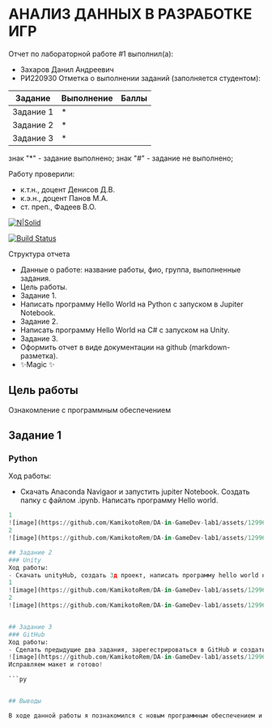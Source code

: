 # АНАЛИЗ ДАННЫХ В РАЗРАБОТКЕ ИГР
Отчет по лабораторной работе #1 выполнил(а):
- Захаров Данил Андреевич
- РИ220930
Отметка о выполнении заданий (заполняется студентом):

| Задание | Выполнение | Баллы |
| ------ | ------ | ------ |
| Задание 1 | * |            |
| Задание 2 | * |            |
| Задание 3 | * |            |  

знак "*" - задание выполнено; знак "#" - задание не выполнено;

Работу проверили:
- к.т.н., доцент Денисов Д.В.
- к.э.н., доцент Панов М.А.
- ст. преп., Фадеев В.О.

[![N|Solid](https://cldup.com/dTxpPi9lDf.thumb.png)](https://nodesource.com/products/nsolid)

[![Build Status](https://travis-ci.org/joemccann/dillinger.svg?branch=master)](https://travis-ci.org/joemccann/dillinger)

Структура отчета

- Данные о работе: название работы, фио, группа, выполненные задания.
- Цель работы.
- Задание 1.
- Написать программу Hello World на Python с запуском в Jupiter Notebook.
- Задание 2.
- Написать программу Hello World на C# с запуском на Unity. 
- Задание 3.
- Оформить отчет в виде документации на github (markdown-разметка).
- ✨Magic ✨

## Цель работы
Ознакомление с программным обеспечением

## Задание 1
### Python
Ход работы:
- Скачать Anaconda Navigaor и запустить jupiter Notebook. Создать папку с файлом .ipynb. Написать программу Hello world. 

```py
1
![image](https://github.com/KamikotoRem/DA-in-GameDev-lab1/assets/129965242/71d7be7c-6743-4da7-8345-3643cd164b19)
2
![image](https://github.com/KamikotoRem/DA-in-GameDev-lab1/assets/129965242/dfd4966f-0a19-4b49-8c5a-a5f7413863d7)

## Задание 2
### Unity
Ход работы:
- Скачать unityHub, создать 3д проект, написать программу hello world на C#.
1
![image](https://github.com/KamikotoRem/DA-in-GameDev-lab1/assets/129965242/151f5df8-46b9-4dcf-8def-4d39580f6cb7)
2
![image](https://github.com/KamikotoRem/DA-in-GameDev-lab1/assets/129965242/ec578eda-3711-4c31-8741-f291b0af0cd6)


## Задание 3
### GitHub
Ход работы:
- Сделать предыдущие два задания, зарегестрироваться в GitHub и создать репозиторий
![image](https://github.com/KamikotoRem/DA-in-GameDev-lab1/assets/129965242/4d306bc1-9357-4352-9d81-75e1e9d1e1de)
Исправляем макет и готово!

```py


## Выводы

В ходе данной работы я познакомился с новым программным обеспечением и научился делать отчеты для дисциплины "Аналаз данных в видеоиграх".
